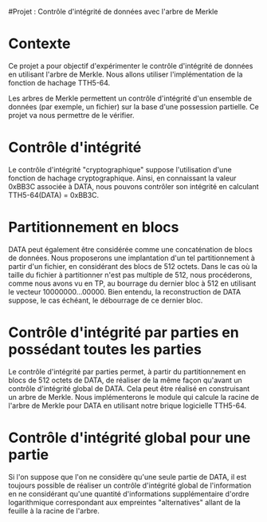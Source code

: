 #Projet : Contrôle d'intégrité de données avec l'arbre de Merkle

# Contexte
Ce projet a pour objectif d'expérimenter le contrôle d'intégrité de données en utilisant l'arbre de Merkle. Nous allons utiliser l'implémentation de la fonction de hachage TTH5-64.

Les arbres de Merkle permettent un contrôle d'intégrité d'un ensemble de données (par exemple, un fichier) sur la base d'une possession partielle. Ce projet va nous permettre de le vérifier.

# Contrôle d'intégrité
Le contrôle d'intégrité "cryptographique" suppose l'utilisation d'une fonction de hachage cryptographique. Ainsi, en connaissant la valeur 0xBB3C associée à DATA, nous pouvons contrôler son intégrité en calculant TTH5-64(DATA) = 0xBB3C.

# Partitionnement en blocs
DATA peut également être considérée comme une concaténation de blocs de données. Nous proposerons une implantation d'un tel partitionnement à partir d'un fichier, en considérant des blocs de 512 octets. Dans le cas où la taille du fichier à partitionner n'est pas multiple de 512, nous procéderons, comme nous avons vu en TP, au bourrage du dernier bloc à 512 en utilisant le vecteur 10000000...00000. Bien entendu, la reconstruction de DATA suppose, le cas échéant, le débourrage de ce dernier bloc.

# Contrôle d'intégrité par parties en possédant toutes les parties
Le contrôle d'intégrité par parties permet, à partir du partitionnement en blocs de 512 octets de DATA, de réaliser de la même façon qu'avant un contrôle d'intégrité global de DATA. Cela peut être réalisé en construisant un arbre de Merkle. Nous implémenterons le module qui calcule la racine de l'arbre de Merkle pour DATA en utilisant notre brique logicielle TTH5-64.

# Contrôle d'intégrité global pour une partie
Si l'on suppose que l'on ne considère qu'une seule partie de DATA, il est toujours possible de réaliser un contrôle d'intégrité global de l'information en ne considérant qu'une quantité d'informations supplémentaire d'ordre logarithmique correspondant aux empreintes "alternatives" allant de la feuille à la racine de l'arbre.

